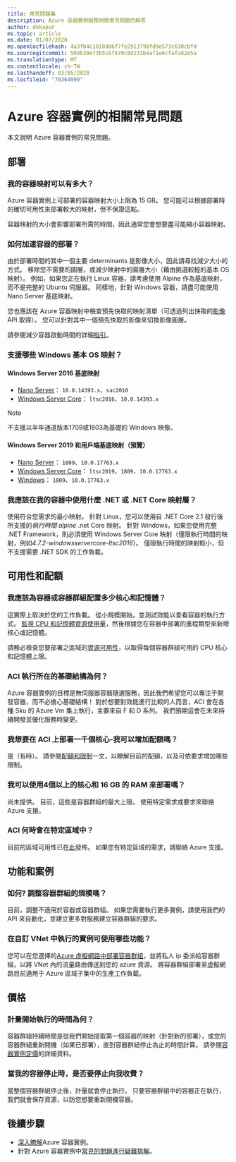 ```yaml
---
title: 常見問題集
description: Azure 容器實例服務相關常見問題的解答
author: dkkapur
ms.topic: article
ms.date: 01/07/2020
ms.openlocfilehash: 4a3fb4c1818d86f7fe2913790fd9e573c630cbfd
ms.sourcegitcommit: 509b39e73b5cbf670c8d231b4af1e6cfafa82e5a
ms.translationtype: MT
ms.contentlocale: zh-TW
ms.lasthandoff: 03/05/2020
ms.locfileid: "78364990"
---
```

# <a name="frequently-asked-questions-about-azure-container-instances"></a>Azure 容器實例的相關常見問題

本文說明 Azure 容器實例的常見問題。

## <a name="deployment"></a>部署

### <a name="how-large-can-my-container-image-be"></a>我的容器映射可以有多大？

Azure 容器實例上可部署的容器映射大小上限為 15 GB。 您可能可以根據部署時的確切可用性來部署較大的映射，但不保證這點。

容器映射的大小會影響部署所需的時間，因此通常您會想要盡可能縮小容器映射。

### <a name="how-can-i-speed-up-the-deployment-of-my-container"></a>如何加速容器的部署？

由於部署時間的其中一個主要 determinants 是影像大小，因此請尋找減少大小的方式。 移除您不需要的圖層，或減少映射中的圖層大小（藉由挑選較輕的基本 OS 映射）。 例如，如果您正在執行 Linux 容器，請考慮使用 Alpine 作為基底映射，而不是完整的 Ubuntu 伺服器。 同樣地，針對 Windows 容器，請盡可能使用 Nano Server 基底映射。 

您也應該在 Azure 容器映射中檢查預先快取的映射清單（可透過列出快取的[影像](/rest/api/container-instances/listcachedimages)API 取得）。 您可以針對其中一個預先快取的影像來切換影像圖層。 

請參閱減少容器啟動時間的詳細[指引](container-instances-troubleshooting.md#container-takes-a-long-time-to-start)。

### <a name="what-windows-base-os-images-are-supported"></a>支援哪些 Windows 基本 OS 映射？

#### <a name="windows-server-2016-base-images"></a>Windows Server 2016 基底映射

* [Nano Server](https://hub.docker.com/_/microsoft-windows-nanoserver)： `10.0.14393.x`、`sac2016`
* [Windows Server Core](https://hub.docker.com/_/microsoft-windows-servercore)： `ltsc2016`、`10.0.14393.x`

> [!NOTE]
> 不支援以半年通道版本1709或1803為基礎的 Windows 映像。

#### <a name="windows-server-2019-and-client-base-images-preview"></a>Windows Server 2019 和用戶端基底映射（預覽）

* [Nano Server](https://hub.docker.com/_/microsoft-windows-nanoserver)： `1809`、`10.0.17763.x`
* [Windows Server Core](https://hub.docker.com/_/microsoft-windows-servercore)： `ltsc2019`、`1809`、`10.0.17763.x`
* [Windows](https://hub.docker.com/_/microsoft-windows)： `1809`、`10.0.17763.x` 

### <a name="what-net-or-net-core-image-layer-should-i-use-in-my-container"></a>我應該在我的容器中使用什麼 .NET 或 .NET Core 映射層？ 

使用符合您需求的最小映射。 針對 Linux，您可以使用自 .NET Core 2.1 發行後所支援的*執行時間 alpine* .net Core 映射。 針對 Windows，如果您使用完整 .NET Framework，則必須使用 Windows Server Core 映射（僅限執行時間的映射，例如*4.7.2-windowsservercore-ltsc2016*）。 僅限執行時間的映射較小，但不支援需要 .NET SDK 的工作負載。

## <a name="availability-and-quotas"></a>可用性和配額

### <a name="how-many-cores-and-memory-should-i-allocate-for-my-containers-or-the-container-group"></a>我應該為容器或容器群組配置多少核心和記憶體？

這實際上取決於您的工作負載。 從小規模開始，並測試效能以查看容器的執行方式。 [監視 CPU 和記憶體資源使用量](container-instances-monitor.md)，然後根據您在容器中部署的進程類型來新增核心或記憶體。 

請務必檢查您要部署之區域的[資源可用性](container-instances-region-availability.md#availability---general)，以取得每個容器群組可用的 CPU 核心和記憶體上限。 

### <a name="what-underlying-infrastructure-does-aci-run-on"></a>ACI 執行所在的基礎結構為何？

Azure 容器實例的目標是無伺服器容器隨選服務，因此我們希望您可以專注于開發容器，而不必擔心基礎結構！ 對於想要對效能進行比較的人而言，ACI 會在各種 Sku 的 Azure Vm 集上執行，主要來自 F 和 D 系列。 我們預期這會在未來持續開發並優化服務時變更。 

### <a name="i-want-to-deploy-thousand-of-cores-on-aci---can-i-get-my-quota-increased"></a>我想要在 ACI 上部署一千個核心-我可以增加配額嗎？
 
是（有時）。 請參閱[配額和限制](container-instances-quotas.md)一文，以瞭解目前的配額，以及可依要求增加哪些限制。

### <a name="can-i-deploy-with-more-than-4-cores-and-16-gb-of-ram"></a>我可以使用4個以上的核心和 16 GB 的 RAM 來部署嗎？

尚未提供。 目前，這些是容器群組的最大上限。 使用特定需求或要求來聯絡 Azure 支援。 

### <a name="when-will-aci-be-in-a-specific-region"></a>ACI 何時會在特定區域中？

目前的區域可用性已在[此](container-instances-region-availability.md#availability---general)發佈。 如果您有特定區域的需求，請聯絡 Azure 支援。

## <a name="features-and-scenarios"></a>功能和案例

### <a name="how-do-i-scale-a-container-group"></a>如何? 調整容器群組的規模嗎？

目前，調整不適用於容器或容器群組。 如果您需要執行更多實例，請使用我們的 API 來自動化，並建立更多對服務建立容器群組的要求。 

### <a name="what-features-are-available-to-instances-running-in-a-custom-vnet"></a>在自訂 VNet 中執行的實例可使用哪些功能？

您可以在您選擇的[Azure 虛擬網路中部署容器群組](container-instances-vnet.md)，並將私人 ip 委派給容器群組，以將 VNet 內的流量路由傳送到您的 azure 資源。 將容器群組部署至虛擬網路目前適用于 Azure 區域子集中的生產工作負載。

## <a name="pricing"></a>價格

### <a name="when-does-the-meter-start-running"></a>計量開始執行的時間為何？

容器群組持續時間是從我們開始提取第一個容器的映射（針對新的部署），或您的容器群組重新開機（如果已部署），直到容器群組停止為止的時間計算。 請參閱[容器實例定價](https://azure.microsoft.com/pricing/details/container-instances/)的詳細資料。

### <a name="do-i-stop-being-charged-when-my-containers-are-stopped"></a>當我的容器停止時，是否要停止向我收費？

當整個容器群組停止後，計量就會停止執行。 只要容器群組中的容器正在執行，我們就會保存資源，以防您想要重新開機容器。 

## <a name="next-steps"></a>後續步驟

* [深入瞭解](container-instances-overview.md)Azure 容器實例。
* 針對 Azure 容器實例中[常見的問題進行疑難排解](container-instances-troubleshooting.md)。